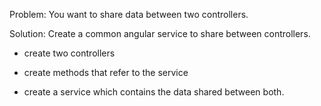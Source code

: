 Problem: You want to share data between two controllers.

Solution: Create a common angular service to share between controllers.

- create two controllers

- create methods that refer to the service

- create a service which contains the data shared between both.

